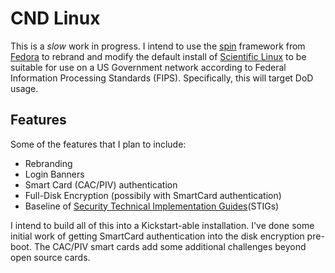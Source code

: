 # CND Linux

This is a *slow* work in progress. I intend to use the [spin]() framework from [Fedora](http://fedoraproject.org) to rebrand and modify the default install of [Scientific Linux](http://www.scientificlinux.org) to be suitable for use on a US Government network according to Federal Information Processing Standards (FIPS). Specifically, this will target DoD usage.

## Features

Some of the features that I plan to include:

 * Rebranding
 * Login Banners
 * Smart Card (CAC/PIV) authentication
 * Full-Disk Encryption (possibily with SmartCard authentication)
 * Baseline of [Security Technical Implementation Guides](http://iase.disa.mil/stigs/stig/index.html)(STIGs)

I intend to build all of this into a Kickstart-able installation. I've done some initial work of getting SmartCard authentication into the disk encryption pre-boot. The CAC/PIV smart cards add some additional challenges beyond open source cards.
